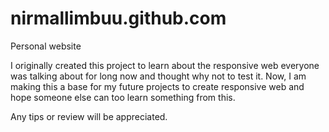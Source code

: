 nirmallimbuu.github.com
=======================

Personal website

I originally created this project to learn about the responsive web everyone was talking about for long now and thought why not to test it. Now, I am making this a base for my future projects to create responsive web and hope someone else can too learn something from this.

Any tips or review will be appreciated.

